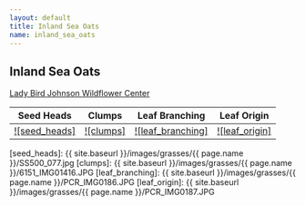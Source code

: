 ```yaml
---
layout: default
title: Inland Sea Oats
name: inland_sea_oats
---
```

## Inland Sea Oats

[Lady Bird Johnson Wildflower Center](https://www.wildflower.org/plants/result.php?id_plant=CHLA5)

Seed Heads | Clumps | Leaf Branching | Leaf Origin
--- | --- | --- | ---
[![seed_heads]][lbj_CHLA5_seeds] | [![clumps]][lbj_CHLA5_clumps] | [![leaf_branching]][lbj_CHLA5_leaf_branching] | [![leaf_origin]][lbj_CHLA5_leaf_origin]


[seed_heads]: {{ site.baseurl }}/images/grasses/{{ page.name }}/SS500_077.jpg
[clumps]: {{ site.baseurl }}/images/grasses/{{ page.name }}/6151_IMG01416.JPG
[leaf_branching]: {{ site.baseurl }}/images/grasses/{{ page.name }}/PCR_IMG0186.JPG
[leaf_origin]: {{ site.baseurl }}/images/grasses/{{ page.name }}/PCR_IMG0187.JPG


[lbj_CHLA5_seeds]: http://www.wildflower.org/gallery/result.php?id_image=19376 "Sam C Strickland, Lady Bird Johnson Wildflower Center"
[lbj_CHLA5_clumps]: http://www.wildflower.org/gallery/result.php?id_image=12878 "Joseph a Marcus, Lady Bird Johnson Wildflower Center"
[lbj_CHLA5_leaf_branching]: http://www.wildflower.org/gallery/result.php?id_image=42959 "Peggy Romfh, Lady Bird Johnson Wildflower Center"
[lbj_CHLA5_leaf_origin]: http://www.wildflower.org/gallery/result.php?id_image=42960 "Peggy Romfh, Lady Bird Johnson Wildflower Center"
